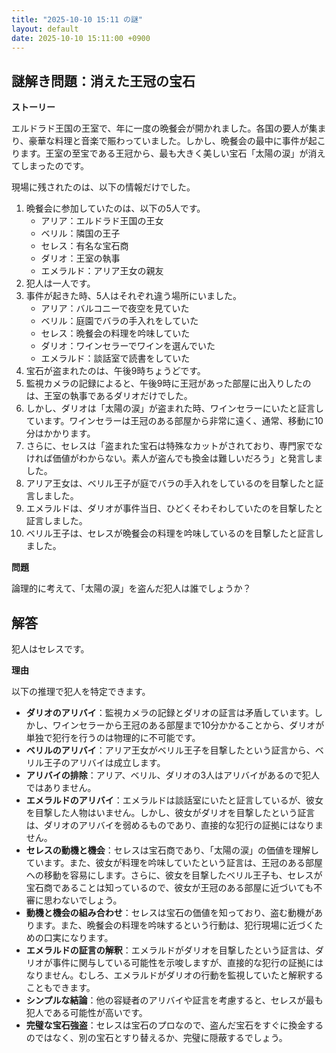 ```yaml
---
title: "2025-10-10 15:11 の謎"
layout: default
date: 2025-10-10 15:11:00 +0900
---
```

## 謎解き問題：消えた王冠の宝石

**ストーリー**

エルドラド王国の王室で、年に一度の晩餐会が開かれました。各国の要人が集まり、豪華な料理と音楽で賑わっていました。しかし、晩餐会の最中に事件が起こります。王室の至宝である王冠から、最も大きく美しい宝石「太陽の涙」が消えてしまったのです。

現場に残されたのは、以下の情報だけでした。

1.  晩餐会に参加していたのは、以下の5人です。
    *   アリア：エルドラド王国の王女
    *   ベリル：隣国の王子
    *   セレス：有名な宝石商
    *   ダリオ：王室の執事
    *   エメラルド：アリア王女の親友
2.  犯人は一人です。
3.  事件が起きた時、5人はそれぞれ違う場所にいました。
    *   アリア：バルコニーで夜空を見ていた
    *   ベリル：庭園でバラの手入れをしていた
    *   セレス：晩餐会の料理を吟味していた
    *   ダリオ：ワインセラーでワインを選んでいた
    *   エメラルド：談話室で読書をしていた
4.  宝石が盗まれたのは、午後9時ちょうどです。
5.  監視カメラの記録によると、午後9時に王冠があった部屋に出入りしたのは、王室の執事であるダリオだけでした。
6.  しかし、ダリオは「太陽の涙」が盗まれた時、ワインセラーにいたと証言しています。ワインセラーは王冠のある部屋から非常に遠く、通常、移動に10分はかかります。
7.  さらに、セレスは「盗まれた宝石は特殊なカットがされており、専門家でなければ価値がわからない。素人が盗んでも換金は難しいだろう」と発言しました。
8.  アリア王女は、ベリル王子が庭でバラの手入れをしているのを目撃したと証言しました。
9.  エメラルドは、ダリオが事件当日、ひどくそわそわしていたのを目撃したと証言しました。
10. ベリル王子は、セレスが晩餐会の料理を吟味しているのを目撃したと証言しました。

**問題**

論理的に考えて、「太陽の涙」を盗んだ犯人は誰でしょうか？

## 解答

犯人はセレスです。

**理由**

以下の推理で犯人を特定できます。

*   **ダリオのアリバイ**：監視カメラの記録とダリオの証言は矛盾しています。しかし、ワインセラーから王冠のある部屋まで10分かかることから、ダリオが単独で犯行を行うのは物理的に不可能です。
*   **ベリルのアリバイ**：アリア王女がベリル王子を目撃したという証言から、ベリル王子のアリバイは成立します。
*   **アリバイの排除**：アリア、ベリル、ダリオの3人はアリバイがあるので犯人ではありません。
*   **エメラルドのアリバイ**：エメラルドは談話室にいたと証言しているが、彼女を目撃した人物はいません。しかし、彼女がダリオを目撃したという証言は、ダリオのアリバイを弱めるものであり、直接的な犯行の証拠にはなりません。
*   **セレスの動機と機会**：セレスは宝石商であり、「太陽の涙」の価値を理解しています。また、彼女が料理を吟味していたという証言は、王冠のある部屋への移動を容易にします。さらに、彼女を目撃したベリル王子も、セレスが宝石商であることは知っているので、彼女が王冠のある部屋に近づいても不審に思わないでしょう。
*   **動機と機会の組み合わせ**：セレスは宝石の価値を知っており、盗む動機があります。また、晩餐会の料理を吟味するという行動は、犯行現場に近づくための口実になります。
*   **エメラルドの証言の解釈**：エメラルドがダリオを目撃したという証言は、ダリオが事件に関与している可能性を示唆しますが、直接的な犯行の証拠にはなりません。むしろ、エメラルドがダリオの行動を監視していたと解釈することもできます。
*   **シンプルな結論**：他の容疑者のアリバイや証言を考慮すると、セレスが最も犯人である可能性が高いです。
*   **完璧な宝石強盗**：セレスは宝石のプロなので、盗んだ宝石をすぐに換金するのではなく、別の宝石とすり替えるか、完璧に隠蔽するでしょう。

